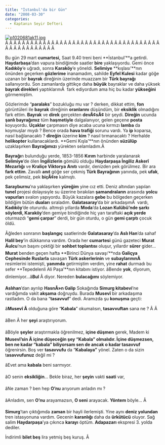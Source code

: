 ```yaml
---
title: "İstanbul'da bir Gün"
date: "2008-03-30"
categories: 
  - Kaptanın Seyir Defteri
---
```


[![p1020681ak11.jpg](/uploads/2008/03/p1020681ak11.jpg)](/uploads/2008/03/p1020681ak11.jpg "p1020681ak11.jpg")Â Â Â Â Â Â Â Â Â Â Â Â Â Â Â Â Â Â Â Â Â Â Â Â Â Â Â Â Â Â Â Â Â Â Â Â Â Â Â Â Â Â Â Â Â Â Â Â Â 

Bu gün 29 mart **cumartesi,** Saat 9.40 treni beni **İstanbul’**a getirdi. **Haydarbaşa**’dan vapura bindiğimde saatler **bire** yaklaşıyordu. Gemi önce **Kadıköy**’e uğradı, sonra **Karaköy**’e yöneldi. **Selimiye** **kışlası’**nın önünden geçerken **gözlerime** inanamadım, sahilde **Eyfel Kulesi** kadar göğe uzanan bir **bayrak** direğinin üzerinde muazzam bir **Türk bayrağı** sallanıyordu. Son zamanlarda gittikçe daha **büyük** bayraklar ve daha yüksek **bayrak direkleri** yaptıklarınıÂ  fark ediyordum ama hiç bu kadar **yükseğini** görmemiştim.

Gözlerimde “**paralaks**” bozukluğu mu var ? derken, dikkat ettim, **fon** görüntüleri ile **bayrak** direğinin **oranlarını** düşündüm, bir **eksiklik** olmadığını fark ettim. **Bayrak** ve **direk** gerçekten **devÃ¢sÃ¢** bir şeydi. **Direğin** ucunda **şanlı bayrağımız** tüm **haşmetiyle** dalgalanıyor, gelen geçene **posta** koyuyordu. **Uçaklar** çarpmasın diye acaba ucuna kırmızı **lamba** da koymuşlar mıydı ? Bence orada **hava trafiği** sorunu vardı. Ya **ip** koparsa, nasıl bağlanacaktı ? **direğin** üzerine **kim** ? nasıl tırmanacaktı ? Herhalde **helikopter** kullanacaklardı. **Gemi Kışla'**nın önünden **süzülüp** uzaklaşırken **Bayrağımızı** yürekten selamladım.Â 

**Bayrağı**n bulunduğu yerde, 1853-1856 **Kırım** harbinde yaralanarak **Selimiye**’de ölen **İngilizlerin** gömülü olduğu **Haydarpaşa İngiliz Askerî Mezarlığı** ve **Kraliçe Viktorya** **Anıtı** vardır, denizden pek görülmez. Bir ara **fark ettim**. Zavallı **anıt** göğe ser çekmiş **Türk Bayrağının** yanında, pek **ufak**, pek çelimsiz, pek **biçÃ¢re** kalmıştı.

**Sarayburnu**’na yaklaşırken **yüreğim** yine cız etti. Deniz altından yapılan **tunel** projesi dolayısıyle su üzerine bırakılan **şamandraların** arasında **yolcu vapurları** svalon yapıyordu. Büyük kazalara **gebe** bu bölgeden geçerken bildiğim bütün **duaları** sıraladım. **Galatasaray**’da bir arkadaşımÂ  vardı, **Kadıköy**’de otururdu. altmışlı yıllarda **Moda**’da **Lozan Kulübü’**nde şarkı söylerdi, K**araköy**’den gemiye bindiğinde hiç yan taraftaki **açık yerde** oturmazdı “**gemi çarpar**” derdi, bir gün oturdu, o gün **gemi çarptı** çocuk öldü.

Ãğleden sonranın **başlangıç** saatlerinde **Galatasaray**’da **Aslı Han**’da sahaf **Halil bey**’in dükkanına vardım. Orada her **cumartesi** günü gazeteci **Murat Ãulcu**’nun başını çektiği bir **sohbet toplantısı** oluşur, yıllardır **sürer** gider… **Murat** benden geçen hafta **Birinci Dünya savaşı’**nda **Galiçya Cephesinde** **Ruslarla** savaşan **Türk askerlerinin** ve **subaylarınınÂ**  resimlerini istemişti, **yanımda** getirmiştim verdim, yine **rahat** durmadı bu sefer **Tepedelenli Ali Paşa’**nın kitabını istiyor. âBende **yok**, diyorum, dinlemiyor…â**Bul** Â diyor. Nereden **bulacağımı** söylemiyor.

**Aslıhan**’dan ayrılıp **HasnÃ»n Galip** Sokağında **Simurg kitabevi**’ne vardığımda vakit **akşama** doğruydu. Burada **Musevî** bir arkadaşıma rastladım. O da bana “**tasavvuf**” dedi. Aramızda şu **konuşma** geçti:

â**Musevî Â** olduğuna göre “**Kabala**” okumalısın, **tasavvuftan** sana ne ? Â Â 

âBen Â her **şeyi** araştırıyorum.

âBöyle **şeyler** araştırmakla öğrenilmez, **içine düşmen** gerek, Madem ki **Musevî’**sin Â içine düşeceğin şey “**Kabala”** olmalıdır. İçine **düşmezsen,** ben ne kadar “**kabala**” biliyorsam sen de ancak o kadar t**asavvuf** öğrenirsin. Boş ver **tasavvufu** da “**Kabalaya”** yönel. Zaten o da sizin t**asavvufunuz** değil mi ?

âEvet ama **kabala** beni sarmıyor.

âO senin **eksikliğin**… Bekle biraz, her **şeyin** vakti **saati** var,

âNe zaman ? ben hep **O’nu** arıyorum anladın mı ?

âAnladım, sen **O’nu** arayamazsın, **O seni** arayacak. **Yöntem** böyle… Â 

**Simurg**’tan çıktığımda **zaman** bir hayli ilerlemişti. Yine aynı **deniz yolundan** tren istasyonuna vardım. Gecenin **karanlığı** daha da **ürkütücü** oluyor. Sağ salim **Haydarpaşa**’ya çıkınca **karayı** öptüm. **Adapazarı** ekspresi 3. yolda dediler.

İndirimli **bilet beş** lira yetmiş beş kuruş. Â
